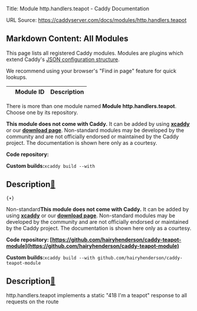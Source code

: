 Title: Module http.handlers.teapot - Caddy Documentation

URL Source: https://caddyserver.com/docs/modules/http.handlers.teapot

Markdown Content:
All Modules
-----------

This page lists all registered Caddy modules. Modules are plugins which extend Caddy's [JSON configuration structure](https://caddyserver.com/docs/json/).

We recommend using your browser's "Find in page" feature for quick lookups.

|  | Module ID | Description |
| --- | --- | --- |

There is more than one module named **Module http.handlers.teapot**. Choose one by its repository.

**This module does not come with Caddy.** It can be added by using **[xcaddy](https://caddyserver.com/docs/build#xcaddy)** or our **[download page](https://caddyserver.com/download)**. Non-standard modules may be developed by the community and are not officially endorsed or maintained by the Caddy project. The documentation is shown here only as a courtesy.

**Code repository:**

**Custom builds:**`xcaddy build --with`

Description[🔗](https://caddyserver.com/docs/modules/http.handlers.teapot#docs "Direct link")
---------------------------------------------------------------------------------------------

`{▾}`

Non-standard**This module does not come with Caddy.** It can be added by using **[xcaddy](https://caddyserver.com/docs/build#xcaddy)** or our **[download page](https://caddyserver.com/download)**. Non-standard modules may be developed by the community and are not officially endorsed or maintained by the Caddy project. The documentation is shown here only as a courtesy.

**Code repository: [https://github.com/hairyhenderson/caddy-teapot-module](https://github.com/hairyhenderson/caddy-teapot-module)**

**Custom builds:**`xcaddy build --with github.com/hairyhenderson/caddy-teapot-module`

Description[🔗](https://caddyserver.com/docs/modules/http.handlers.teapot#docs "Direct link")
---------------------------------------------------------------------------------------------

http.handlers.teapot implements a static "418 I'm a teapot" response to all requests on the route
